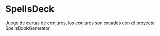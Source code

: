 # SpellsDeck
Juego de cartas de conjuros, los conjuros son creados con el proyecto SpellsBookGenerator
